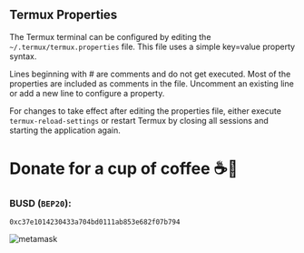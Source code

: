 ## Termux Properties

The Termux terminal can be configured by editing the `~/.termux/termux.properties` file. This file uses a simple key=value property syntax.

Lines beginning with # are comments and do not get executed. Most of the properties are included as comments in the file. Uncomment an existing line or add a new line to configure a property.

For changes to take effect after editing the properties file, either execute `termux-reload-settings` or restart Termux by closing all sessions and starting the application again.


# Donate for a cup of coffee ☕🥯

### BUSD (`BEP20`):

```
0xc37e1014230433a704bd0111ab853e682f07b794
```

![metamask](https://i.ibb.co/C0HGYDQ/metamask.png)


